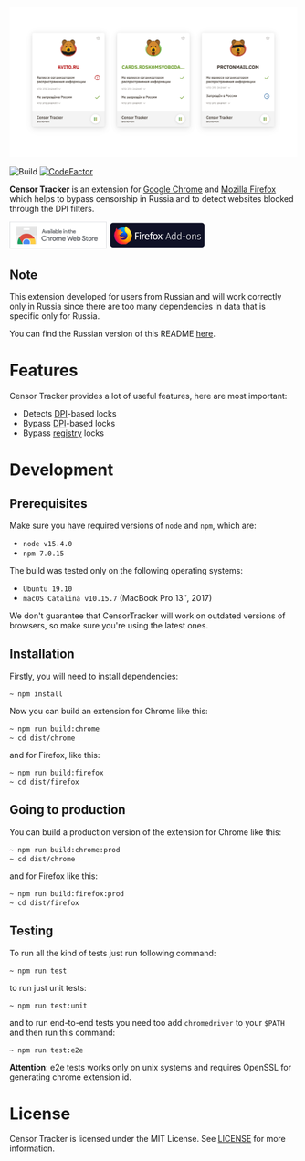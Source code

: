 [![Logo](/.github/censortracker-popups.svg)](https://github.com/roskomsvoboda/censortracker)

![Build](https://github.com/roskomsvoboda/censortracker/workflows/Build/badge.svg?branch=master)
[![CodeFactor](https://www.codefactor.io/repository/github/roskomsvoboda/censortracker/badge)](https://www.codefactor.io/repository/github/roskomsvoboda/censortracker)

**Censor Tracker** is an extension for [Google Chrome] and [Mozilla Firefox] which helps to bypass censorship in
Russia and to detect websites blocked through the DPI filters.

[<img src="/.github/chrome-web-store.png" title="Chrome Web Store" width="170" height="48" />](https://chrome.google.com/webstore/detail/censor-tracker/gaidoampbkcknofoejhnhbhbhhifgdop)
[<img src="/.github/firefox-add-ons.png" title="Firefox Add-ons" width="170" height="48" />](https://addons.mozilla.org/ru/firefox/addon/censor-tracker/)


Note
----
This extension developed for users from Russian and will work correctly only in Russia since there are
too many dependencies in data that is specific only for Russia.

You can find the Russian version of this README [here](/README_RU.md).

Features
========

Censor Tracker provides a lot of useful features, here are most
important:

-   Detects [DPI]-based locks
-   Bypass [DPI]-based locks
-   Bypass [registry](https://eais.rkn.gov.ru/) locks


Development
===========

Prerequisites
-------------

Make sure you have required versions of `node` and `npm`, which are:

- `node v15.4.0`
- `npm 7.0.15`

The build was tested only on the following operating systems:

- `Ubuntu 19.10`
- `macOS Catalina v10.15.7` (MacBook Pro 13″, 2017)

We don't guarantee that CensorTracker will work on outdated versions of browsers,
so make sure you're using the latest ones.

Installation
------------

Firstly, you will need to install dependencies:

    ~ npm install


Now you can build an extension for Chrome like this:

    ~ npm run build:chrome
    ~ cd dist/chrome

and for Firefox, like this:

    ~ npm run build:firefox
    ~ cd dist/firefox


Going to production
-------------------

You can build a production version of the extension for Chrome like this:

    ~ npm run build:chrome:prod
    ~ cd dist/chrome

and for Firefox like this:

    ~ npm run build:firefox:prod
    ~ cd dist/firefox


Testing
-------


To run all the kind of tests just run following command:

    ~ npm run test

to run just unit tests:

    ~ npm run test:unit

and to run end-to-end tests you need too add `chromedriver` to your `$PATH` and then run this command:

    ~ npm run test:e2e

**Attention**: e2e tests works only on unix systems and requires OpenSSL for generating chrome extension id.


License
=======

Censor Tracker is licensed under the MIT License. See [LICENSE] for more
information.

  [DPI]: https://en.wikipedia.org/wiki/Deep_packet_inspection
  [LICENSE]: https://github.com/roskomsvoboda/censortracker/blob/master/LICENSE
  [Google Chrome]: https://www.google.com/chrome/
  [Mozilla Firefox]: https://www.mozilla.org/en-US/firefox/new/
